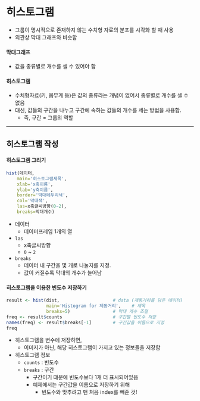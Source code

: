 # 히스토그램

* 그룹이 명시적으로 존재하지 않는 수치형 자료의 분포를 시각화 할 때 사용
* 외관상 막대 그래프와 비슷함

#### 막대그래프

* 값을 종류별로 개수를 셀 수 있어야 함

#### 히스토그램

* 수치형자료(키, 몸무게 등)은 값의 종류라는 개념이 없어서 종류별로 개수를 셀 수 없음
* 대신, 값들의 구간을 나누고 구간에 속하는 값들의 개수를 세는 방법을 사용함.
  * 즉, 구간 = 그룹의 역할



---



## 히스토그램 작성

#### 히스토그램 그리기

```R
hist(데이터,
	main='히스토그램제목',
	xlab='x축이름',
	ylab='y축이름',
	border='막대테두리색',
	col='막대색',
	las=x축글씨방향(0~2),
	breaks=막대개수)
```

* 데이터
  * 데이터프레임 1개의 열
* `las`
  * x축글씨방향
  * `0` ~ `2`
* `breaks`
  * 데이터 내 구간을 몇 개로 나눌지를 지정.
  * 값이 커질수록 막대의 개수가 늘어남

#### 히스토그램을 이용한 빈도수 저장하기

```R
result <- hist(dist,                    # data (제동거리를 담은 데이터)
               main='Histogram for 제동거리',    # 제목
               breaks=5)                # 막대 개수 조절
freq <- result$counts                   # 구간별 빈도수 저장
names(freq) <- result$breaks[-1]        # 구간값을 이름으로 지정
freq
```

* 히스토그램을 변수에 저장하면,
  * 이미지가 아닌, 해당 히스토그램이 가지고 있는 정보들을 저장함
* 히스토그램 정보
  * `counts`  : 빈도수 
  * `breaks` : 구간
    * 구간이기 떄문에 빈도수보다 1개 더 표시되어있음
    * 예제에서는 구간값을 이름으로 저장하기 위해
      * 빈도수와 맞추려고 맨 처음 index를 빼준 것!